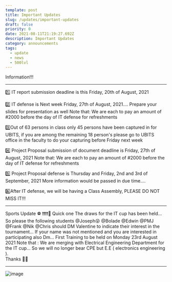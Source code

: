 ```yaml
---
template: post
title: Important Updates
slug: /updates/important-updates
draft: false
priority: 0
date: 2021-08-11T21:19:27.692Z
description: Important Updates
category: announcements
tags:
  - update
  - news
  - 500lvl
---
```


Information!!!

---

1️⃣ IT report submission deadline is this Friday, 20th of August, 2021

2️⃣ IT defense is Next week Friday, 27th of August, 2021.... Prepare your slides for presentation as well
Note that: We are each to pay an amount of #2000 before the day of IT defense for refreshments

3️⃣Out of 63 persons in class only 45 persons have been captured in for UBITS, if you are among the remaining 18 person's please go to UBITS office in the faculty to do your capturing before Friday next week

4️⃣ Project Proposal submission of document deadline is Friday, 27th of August, 2021
Note that: We are each to pay an amount of #2000 before the day of IT defense for refreshments

5️⃣ Project Proposal defense is Thursday and Friday, 2nd and 3rd of September, 2021
 More information would be passed in due time....

6️⃣After IT defense, we will be having a Class Assembly, PLEASE DO NOT MISS IT!!!

---

Sports Update ⚽ ❗❗❗❗📢
Quick one 
The draws for the IT cup has been held... So please the following students @Joseph😝  @Bolade @Edwin @PMJ @Frank @Nik  @Chris  should DM Valentine to indicate their interest in the tournament... If your name was not mentioned and you are interested in participating also Dm... First Training to be held on Monday 23rd August 2021
Note that : We are merging with Electrical Engineering Department for the IT cup... So we will no longer bear CPE but E.E ( electronics engineering ).  
Thanks 👍🏽

---


![image](/media/announcements/announce.png 'update')
